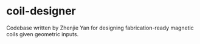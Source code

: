 # coil-designer
Codebase written by Zhenjie Yan for designing fabrication-ready magnetic coils given geometric inputs.
